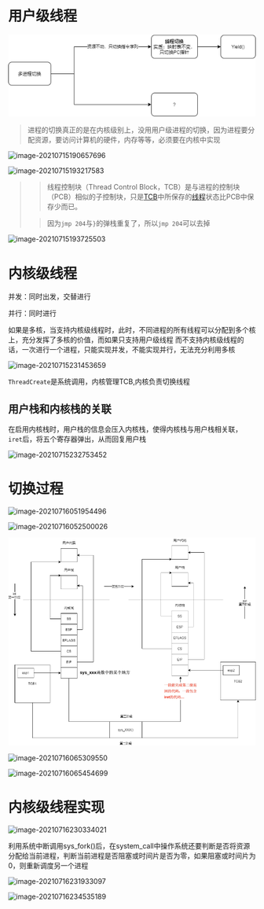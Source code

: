 # 用户级线程

![多进程切换](https://raw.githubusercontent.com/mowang111/image-hosting/master/drawnet/多进程切换.79u9qlqtsd00.png)

> 进程的切换真正的是在内核级别上，没用用户级进程的切换，因为进程要分配资源，要访问计算机的硬件，内存等等，必须要在内核中实现

![image-20210715190657696](C:\Users\11547\AppData\Roaming\Typora\typora-user-images\image-20210715190657696.png)

![image-20210715193217583](C:\Users\11547\AppData\Roaming\Typora\typora-user-images\image-20210715193217583.png)

> >  线程控制块（Thread Control Block，TCB）是与进程的控制块（PCB）相似的子控制块，只是[TCB](https://baike.baidu.com/item/TCB/5732988)中所保存的[线程](https://baike.baidu.com/item/线程/103101)状态比PCB中保存少而已。
>
> > 因为`jmp 204`与`}`的弹栈重复了，所以`jmp 204`可以去掉

![image-20210715193725503](C:\Users\11547\AppData\Roaming\Typora\typora-user-images\image-20210715193725503.png)

# 内核级线程

并发：同时出发，交替进行

并行：同时进行

如果是多核，当支持内核级线程时，此时，不同进程的所有线程可以分配到多个核上，充分发挥了多核的价值，而如果只支持用户级线程  而不支持内核级线程的话，一次进行一个进程，只能实现并发，不能实现并行，无法充分利用多核

![image-20210715231453659](C:\Users\11547\AppData\Roaming\Typora\typora-user-images\image-20210715231453659.png)

`ThreadCreate`是系统调用，内核管理TCB,内核负责切换线程

## 用户栈和内核栈的关联

在启用内核栈时，用户栈的信息会压入内核栈，使得内核栈与用户栈相关联，`iret`后，将五个寄存器弹出，从而回复用户栈

![image-20210715232753452](C:\Users\11547\AppData\Roaming\Typora\typora-user-images\image-20210715232753452.png)

# 切换过程

![image-20210716051954496](C:\Users\11547\AppData\Roaming\Typora\typora-user-images\image-20210716051954496.png)

![image-20210716052500026](C:\Users\11547\AppData\Roaming\Typora\typora-user-images\image-20210716052500026.png)

![内核级线程切换](https://raw.githubusercontent.com/mowang111/image-hosting/master/drawnet/内核级线程切换.6i9cxxagu400.png)

![image-20210716065309550](C:\Users\11547\AppData\Roaming\Typora\typora-user-images\image-20210716065309550.png)

![image-20210716065454699](C:\Users\11547\AppData\Roaming\Typora\typora-user-images\image-20210716065454699.png)

# 内核级线程实现

![image-20210716230334021](C:\Users\11547\AppData\Roaming\Typora\typora-user-images\image-20210716230334021.png)

 利用系统中断调用sys_fork()后，在system_call中操作系统还要判断是否将资源分配给当前进程，判断当前进程是否阻塞或时间片是否为零，如果阻塞或时间片为0，则重新调度另一个进程

![image-20210716231933097](C:\Users\11547\AppData\Roaming\Typora\typora-user-images\image-20210716231933097.png)

![image-20210716234535189](C:\Users\11547\AppData\Roaming\Typora\typora-user-images\image-20210716234535189.png)

